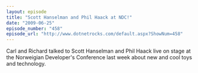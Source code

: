 ```yaml
---
layout: episode
title: "Scott Hanselman and Phil Haack at NDC!"
date: "2009-06-25"
episode_number: "458"
episode_url: "http://www.dotnetrocks.com/default.aspx?ShowNum=458"
---
```


Carl and Richard talked to Scott Hanselman and Phil Haack live on stage at the Norweigian Developer's Conference last week about new and cool toys and technology.
